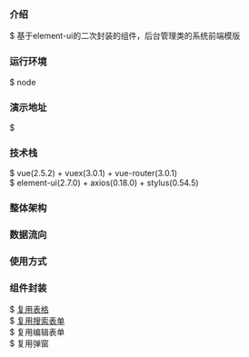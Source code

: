 

### 介绍
$ 基于element-ui的二次封装的组件，后台管理类的系统前端模版
### 运行环境  
$ node  
### 演示地址  
$ 
### 技术栈
$ vue(2.5.2) + vuex(3.0.1) + vue-router(3.0.1)  
$ element-ui(2.7.0) + axios(0.18.0) + stylus(0.54.5)  
### 整体架构  
### 数据流向  
### 使用方式  
### 组件封装  
$ [复用表格]()  
$ [复用搜索表单]()  
$ 复用编辑表单    
$ 复用弹窗  


